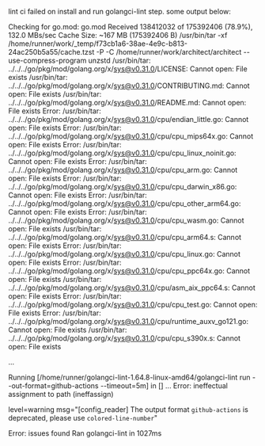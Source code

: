 lint ci failed on install and run golangci-lint step. some output below:

  Checking for go.mod: go.mod
  Received 138412032 of 175392406 (78.9%), 132.0 MBs/sec
  Cache Size: ~167 MB (175392406 B)
  /usr/bin/tar -xf /home/runner/work/_temp/f73cb1a6-38ae-4e9c-b813-24ac250b5a55/cache.tzst -P -C /home/runner/work/architect/architect --use-compress-program unzstd
  /usr/bin/tar: ../../../go/pkg/mod/golang.org/x/sys@v0.31.0/LICENSE: Cannot open: File exists
  /usr/bin/tar: ../../../go/pkg/mod/golang.org/x/sys@v0.31.0/CONTRIBUTING.md: Cannot open: File exists
  /usr/bin/tar: ../../../go/pkg/mod/golang.org/x/sys@v0.31.0/README.md: Cannot open: File exists
  Error: /usr/bin/tar: ../../../go/pkg/mod/golang.org/x/sys@v0.31.0/cpu/endian_little.go: Cannot open: File exists
  Error: /usr/bin/tar: ../../../go/pkg/mod/golang.org/x/sys@v0.31.0/cpu/cpu_mips64x.go: Cannot open: File exists
  Error: /usr/bin/tar: ../../../go/pkg/mod/golang.org/x/sys@v0.31.0/cpu/cpu_linux_noinit.go: Cannot open: File exists
  Error: /usr/bin/tar: ../../../go/pkg/mod/golang.org/x/sys@v0.31.0/cpu/cpu_arm.go: Cannot open: File exists
  Error: /usr/bin/tar: ../../../go/pkg/mod/golang.org/x/sys@v0.31.0/cpu/cpu_darwin_x86.go: Cannot open: File exists
  Error: /usr/bin/tar: ../../../go/pkg/mod/golang.org/x/sys@v0.31.0/cpu/cpu_other_arm64.go: Cannot open: File exists
  Error: /usr/bin/tar: ../../../go/pkg/mod/golang.org/x/sys@v0.31.0/cpu/cpu_wasm.go: Cannot open: File exists
  /usr/bin/tar: ../../../go/pkg/mod/golang.org/x/sys@v0.31.0/cpu/cpu_arm64.s: Cannot open: File exists
  Error: /usr/bin/tar: ../../../go/pkg/mod/golang.org/x/sys@v0.31.0/cpu/cpu_linux.go: Cannot open: File exists
  Error: /usr/bin/tar: ../../../go/pkg/mod/golang.org/x/sys@v0.31.0/cpu/cpu_ppc64x.go: Cannot open: File exists
  /usr/bin/tar: ../../../go/pkg/mod/golang.org/x/sys@v0.31.0/cpu/asm_aix_ppc64.s: Cannot open: File exists
  Error: /usr/bin/tar: ../../../go/pkg/mod/golang.org/x/sys@v0.31.0/cpu/cpu_test.go: Cannot open: File exists
  Error: /usr/bin/tar: ../../../go/pkg/mod/golang.org/x/sys@v0.31.0/cpu/runtime_auxv_go121.go: Cannot open: File exists
  /usr/bin/tar: ../../../go/pkg/mod/golang.org/x/sys@v0.31.0/cpu/cpu_s390x.s: Cannot open: File exists

...

  Running [/home/runner/golangci-lint-1.64.8-linux-amd64/golangci-lint run --out-format=github-actions --timeout=5m] in [] ...
  Error: ineffectual assignment to path (ineffassign)

  level=warning msg="[config_reader] The output format `github-actions` is deprecated, please use `colored-line-number`"

  Error: issues found
  Ran golangci-lint in 1027ms

